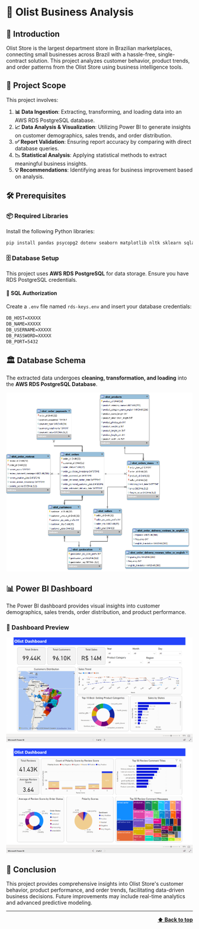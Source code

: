 # 🚀 Olist Business Analysis

## 📌 Introduction
Olist Store is the largest department store in Brazilian marketplaces, connecting small businesses across Brazil with a hassle-free, single-contract solution. This project analyzes customer behavior, product trends, and order patterns from the Olist Store using business intelligence tools.

## 🎯 Project Scope
This project involves:
1. **📊 Data Ingestion**: Extracting, transforming, and loading data into an AWS RDS PostgreSQL database.
2. **📈 Data Analysis & Visualization**: Utilizing Power BI to generate insights on customer demographics, sales trends, and order distribution.
3. **✅ Report Validation**: Ensuring report accuracy by comparing with direct database queries.
4. **📉 Statistical Analysis**: Applying statistical methods to extract meaningful business insights.
5. **💡 Recommendations**: Identifying areas for business improvement based on analysis.

## 🛠️ Prerequisites
### 📦 Required Libraries
Install the following Python libraries:

```bash
pip install pandas psycopg2 dotenv seaborn matplotlib nltk sklearn sqlalchemy
```

### 🗄️ Database Setup
This project uses **AWS RDS PostgreSQL** for data storage. Ensure you have RDS PostgreSQL credentials.

#### 🔑 SQL Authorization
Create a `.env` file named `rds-keys.env` and insert your database credentials:

```env
DB_HOST=XXXXX
DB_NAME=XXXXX 
DB_USERNAME=XXXXX
DB_PASSWORD=XXXXX
DB_PORT=5432
```

## 🏛️ Database Schema
The extracted data undergoes **cleaning, transformation, and loading** into the **AWS RDS PostgreSQL Database**.

![Database Schema](https://github.com/divawalazeel/BA-Project/blob/main/img/database-schema.png)

## 📊 Power BI Dashboard
The Power BI dashboard provides visual insights into customer demographics, sales trends, order distribution, and product performance.

### 📌 Dashboard Preview

![Dashboard Page 1](https://github.com/divawalazeel/BA-Project/blob/main/img/powerbi-p1.png)

![Dashboard Page 2](https://github.com/divawalazeel/BA-Project/blob/main/img/powerbi-p2.png)

## 📢 Conclusion
This project provides comprehensive insights into Olist Store's customer behavior, product performance, and order trends, facilitating data-driven business decisions. Future improvements may include real-time analytics and advanced predictive modeling.

---

<div align="right">
    <b><a href="#top">⬆️ Back to top</a></b>
</div>

